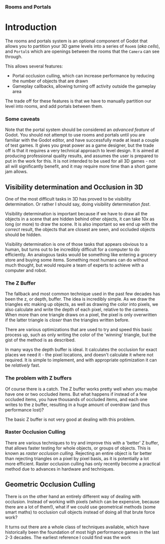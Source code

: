 ### Rooms and Portals
# Introduction
The rooms and portals system is an optional component of Godot that allows you to partition your 3D game levels into a series of `Room`s (_aka cells_), and `Portal`s which are openings between the rooms that the `Camera` can see through.

This allows several features:
* Portal occlusion culling, which can increase performance by reducing the number of objects that are drawn
* Gameplay callbacks, allowing turning off activity outside the gameplay area

The trade off for these features is that we have to manually partition our level into rooms, and add portals between them.

### Some caveats
Note that the portal system should be considered an _advanced feature_ of Godot. You should not attempt to use rooms and portals until you are familiar with the Godot editor, and have successfully made at least a couple of test games. It gives you great power as a game designer, but the trade off is that it requires a very technical approach to level design. It is aimed at producing professional quality results, and assumes the user is prepared to put in the work for this. It is not intended to be used for all 3D games - not all will significantly benefit, and it may require more time than a short game jam allows.

## Visibility determination and Occlusion in 3D
One of the most difficult tasks in 3D has proved to be visibility determination. Or rather I should say, doing visibility determination _fast_.

Visibility determination is important because if we have to draw all the objects in a scene that are hidden behind other objects, it can take 10x as long (or more) to draw the scene. It is also important so we end up with the _correct_ result, the objects that are closest are seen, and occluded objects should be hidden.

Visibility determination is one of those tasks that appears obvious to a human, but turns out to be incredibly difficult for a computer to do efficiently. An analogous tasks would be something like entering a grocery store and buying some items. Something most humans can do without much thought, but would require a team of experts to achieve with a computer and robot.

### The Z Buffer
The fallback and most common technique used in the past few decades has been the z, or depth, buffer. The idea is incredibly simple. As we draw the triangles etc making up objects, as well as drawing the color into pixels, we also calculate and write the depth of each pixel, relative to the camera. When more than one triangle draws on a pixel, the pixel is only overwritten if the latter triangle is _closer_ than the triangles written before.

There are various optimizations that are used to try and speed this basic process up, such as only writing the color of the 'winning' triangle, but the gist of the method is as described.

In many ways the depth buffer is ideal. It calculates the occlusion for exact places we need it - the pixel locations, and doesn't calculate it where not required. It is simple to implement, and with appropriate optimization it can be _relatively_ fast.

### The problem with Z buffers
Of course there is a catch. The Z buffer works pretty well when you maybe have one or two occluded items. But what happens if instead of a few occluded items, you have thousands of occluded items, and each one writes to the z buffer, resulting in a huge amount of overdraw (and thus performance lost)?

The basic Z buffer is not very good at dealing with this problem.

### Raster Occlusion Culling
There are various techniques to try and improve this with a 'better' Z buffer, that allows faster testing for whole objects, or groups of objects. This is known as _raster occlusion culling_. Rejecting an entire object is far better than rejecting triangles on a pixel by pixel basis, as it is potentially a lot more efficient. Raster occlusion culling has only recently become a practical method due to advances in hardware and techniques.

## Geometric Occlusion Culling
There is on the other hand an entirely different way of dealing with occlusion. Instead of working with pixels (which can be expensive, because there are a lot of them!), what if we could use geometrical methods (some smart maths) to occlusion cull objects instead of doing all that brute force work?

It turns out there are a whole class of techniques available, which have historically been the foundation of most high performance games in the last 2-3 decades. The earliest reference I could find was the work 
